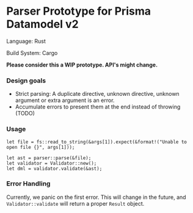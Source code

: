 # Parser Prototype for Prisma Datamodel v2

Language: Rust

Build System: Cargo

**Please consider this a WIP prototype. API's might change.**

### Design goals

* Strict parsing: A duplicate directive, unknown directive, unknown argument or extra argument is an error.
* Accumulate errors to present them at the end instead of throwing (TODO)

### Usage

```
let file = fs::read_to_string(&args[1]).expect(&format!("Unable to open file {}", args[1]));

let ast = parser::parse(&file);
let validator = Validator::new();
let dml = validator.validate(&ast);
```

### Error Handling

Currently, we panic on the first error. This will change in the future, and `Validator::validate` will return a proper `Result` object.